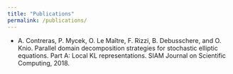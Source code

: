 ```yaml
---
title: "Publications"
permalink: /publications/
---
```


* A. Contreras, P. Mycek, O. Le Maître, F. Rizzi, B. Debusschere, and O. Knio. Parallel domain decomposition strategies for stochastic elliptic equations. Part A: Local KL representations. SIAM Journal on Scientific Computing, 2018.

